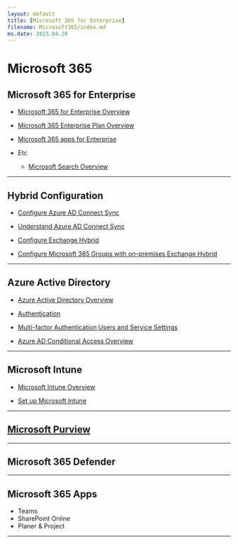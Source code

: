 ```yaml
---
layout: default
title: [Microsoft 365 for Enterprise]
filename: Microsoft365/index.md
ms.date: 2023.04.20
---
```


# Microsoft 365

## Microsoft 365 for Enterprise

- [Microsoft 365 for Enterprise Overview](Overview)

- [Microsoft 365 Enterprise Plan Overview](Overview/Microsoft-365-Enterprise-Plan-Overview)

- [Microsoft 365 apps for Enterprise](Overview/Microsoft-365-apps-for-enterprise)

- Etc
    - [Microsoft Search Overview](Overview/Microsoft-Search-Overview)

---

## Hybrid Configuration

- [Configure Azure AD Connect Sync](Hybrid/Configure-Azure-AD-Connect-Sync)

- [Understand Azure AD Connect Sync](Hybrid/Understand-Azure-AD-Connect-Sync)

- [Configure Exchange Hybrid](/Tech/Exchange/Configure-Exchange-Hybrid)

- [Configure Microsoft 365 Groups with on-premises Exchange Hybrid](/Tech/Exchange/Online/Configure-Microsoft-365-Groups-with-on-premises-Exchange-Hybrid)

---

## Azure Active Directory

- [Azure Active Directory Overview](AzureAD/Azure-Active-Directory-Overview)

- [Authentication](AzureAD/Authentication)

- [Multi-factor Authentication Users and Service Settings](Multi-factor-Authentication-Users-and-Service-Settings)

- [Azure AD Conditional Access Overview](AzureAD/Conditional-Access/Azure-AD-Conditional-Access-Overview)

---

## Microsoft Intune

- [Microsoft Intune Overview](EMS/Microsoft-Intune-Overview)

- [Set up Microsoft Intune](EMS/Set-up-Microsoft-Intune)

---

## [Microsoft Purview](Purview)


---

## Microsoft 365 Defender


---

## Microsoft 365 Apps

- Teams
- SharePoint Online
- Planer & Project


---
